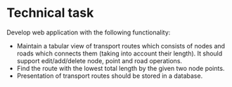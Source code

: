 # Technical task

Develop web application with the following functionality:
* Maintain a tabular view of transport routes which consists of nodes and roads which connects them (taking into account their length). It should support edit/add/delete node, point and road operations.
* Find the route with the lowest total length by the given two node points.
* Presentation of transport routes should be stored in a database.